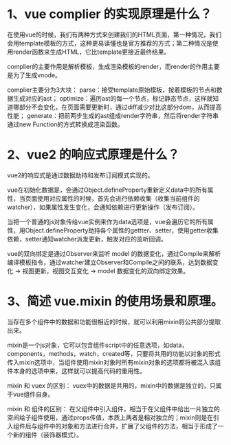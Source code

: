 # 1、vue complier 的实现原理是什么？

在使用vue的时候，我们有两种方式来创建我们的HTML页面，第一种情况，我们会用template模板的方式，这种更易读懂也是官方推荐的方式；第二种情况是使用render函数来生成HTML，它比template更接近最终结果。

complier的主要作用是解析模板，生成渲染模板的render，而render的作用主要是为了生成vnode。

complier主要分为3大块：
parse：接受template原始模板，按着模板的节点和数据生成对应的ast；
optimize：遍历ast的每一个节点，标记静态节点，这样就知道哪部分不会变化，在页面需要更新时，通过diff减少对比这部分dom，从而提高性能；
generate：把前两步生成的ast组成render字符串，然后将render字符串通过new Function的方式转换成渲染函数。

# 2、vue2 的响应式原理是什么？

vue2的响应式是通过数据劫持和发布订阅模式实现的。

vue在初始化数据是，会通过Object.defineProperty重新定义data中的所有属性，当页面使用对应属性的时候，首先会进行依赖收集（收集当前组件的watcher），如果属性发生变化，会通知依赖进行更新操作（发布订阅）。

当把一个普通的js对象传给vue实例来作为data选项是，vue会遍历它的所有属性，用Object.defineProperty劫持各个属性的gettter、setter，使用getter收集依赖，setter通知watcher派发更新，触发对应的监听回调。

vue的双向绑定是通过Observer来监听 model 的数据变化，通过Compile来解析编译模板指令，通过watcher建立Observer和Compile之间的联系，达到数据变化 -> 视图更新，视图交互变化 -> model 数据变化的双向绑定效果。

# 3、简述 vue.mixin 的使用场景和原理。

当存在多个组件中的数据和功能很相近的时候，就可以利用mixin将公共部分提取出来。

mixin是一个js对象，它可以包含组件script中的任意选项，如data，components，methods，watch，created等，只要将共用的功能以对象的形式传入mixin选项中，当组件使用mixin对象时所有mixin对象的选项都将被混入该组件本身的选项中来，这样就可以提高代码的重用性。

mixin 和 vuex 的区别：
vuex中的数据是共用的，mixin中的数据是独立的，只属于vue组件自身。

mixin 和 组件的区别：
在父组件中引入组件，相当于在父组件中给出一片独立的空间给子组件使用，通过props传值，本质上两者是相对独立的；mixin则是在引入组件后与组件中的对象和方法进行合并，扩展了父组件的方法，相当于形成了一个新的组件（装饰器模式）。